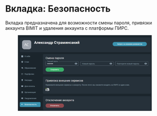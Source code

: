 # Вкладка: Безопасность

Вкладка предназначена для возможности смены пароля, привязки аккаунта BIMIT и удаления аккаунта с платформы ПИРС.

<figure><img src="../../.gitbook/assets/image (935).png" alt=""><figcaption></figcaption></figure>
